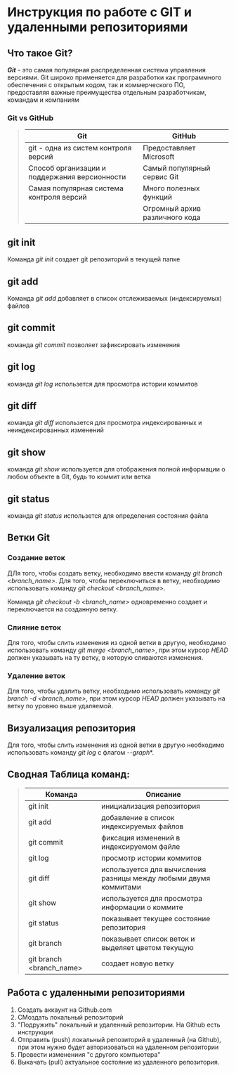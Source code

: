 # Инструкция по работе с GIT и удаленными репозиториями

## Что такое Git?

*__Git__* - это самая популярная распределенная система управления версиями. Git широко применяется для разработки как программного обеспечения с открытым кодом, так и коммерческого ПО, предоставляя важные преимущества отдельным разработчикам, командам и компаниям

### Git vs GitHub

> |Git|GitHub|
> |-------------|---------------------|
> |git  - одна из систем контроля версий| Предоставляет Microsoft|
> |Способ организации и поддержания версионности| Самый популярный сервис Git|
> |Самая популярная система контроля версий| Много полезных функций|
> | | Огромный архив различного кода|


## git init

Команда *git init* создает git репозиторий в текущей папке

## git add

Команда *git add* добавляет в список отслеживаемых (индексируемых) файлов

## git commit

команда *git commit* позволяет зафиксировать изменения

## git log

команда *git log* использется для просмотра истории коммитов

## git diff

команда *git diff* использется для просмотра индексированных и неиндексированных изменений

## git show

команда *git show* используется для отображения полной информации о любом объекте в Git, будь то коммит или ветка

## git status

команда *git status* использется для определения состояния файла

## Ветки Git

### Создание веток

ДЛя того, чтобы создать ветку, необходимо ввести команду *git branch <branch_name>*. Для того, чтобы переключиться в ветку, необходимо использовать команду *git checkout <branch_name>*.

Команда *git checkout -b <branch_name>* одновременно создает и переключается на созданную ветку.

### Слияние веток

Для того, чтобы слить изменения из одной ветки в другую, необходимо использовать команду *git merge <branch_name>*, при этом курсор *HEAD* должен указывать на ту ветку, в которую сливаются изменения.

### Удаление веток

Для того, чтобы удалить ветку, необходимо использовать команду *git branch -d <branch_name>*, при этом курсор *HEAD* должен указывать на ветку по уровню выше удаляемой.

## Визуализация репозитория
Для того, чтобы слить изменения из одной ветки в другую необходимо использовать команду *git log* с флагом  *--graph**.

## Сводная Таблица команд:

> |Команда|Описание|
> |-------------|---------------------|
> |git init| инициализация репозитория|
> |git add | добавление в список индексируемых файлов|
> |git commit | фиксация изменений в индексируемом файле|
> |git log | просмотр истории коммитов|
> |git diff | используется для вычисления разницы между любыми двумя коммитами|
> |git show | используется для просмотра информации о коммите|
> |git status |  показывает текущее состояние репозитория |
> |git branch |  показывает список веток и выделяет цветом текущую |
> |git branch <branch_name>|  создает новую ветку |

## Работа с удаленными репозиториями
1. Создать аккаунт на Github.com
2. СМоздать локальный репозиторий
3. "Подружить" локальный и удаленный репозитории. На Github есть инструкции
4. Отправить (push) локальный репозиторий в удаленный (на Github), при этом нужно будет авторизоваться на удаленном репозитории
5. Провести изменениия "с другого компьютера"
6. Выкачать (pull) актуальное состояние из удаленного репозитория.
